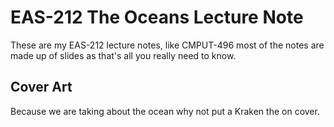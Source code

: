 # EAS-212 The Oceans Lecture Note
These are my EAS-212 lecture notes, like CMPUT-496 most of the notes are made up of slides as that's all you really need to know.

## Cover Art
Because we are taking about the ocean why not put a Kraken the on cover.

